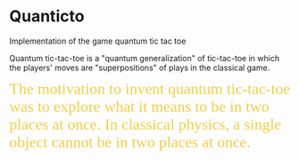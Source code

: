 # Quanticto

Implementation of the game quantum tic tac toe

Quantum tic-tac-toe is a "quantum generalization" of tic-tac-toe in which the players' moves are "superpositions" of plays in the classical game.

<span style="color: #f2cf4a; font-family: Babas; font-size: 2em;"> The motivation to invent quantum tic-tac-toe was to explore what it means to be in two places at once. In classical physics, a single object cannot be in two places at once. </span>


